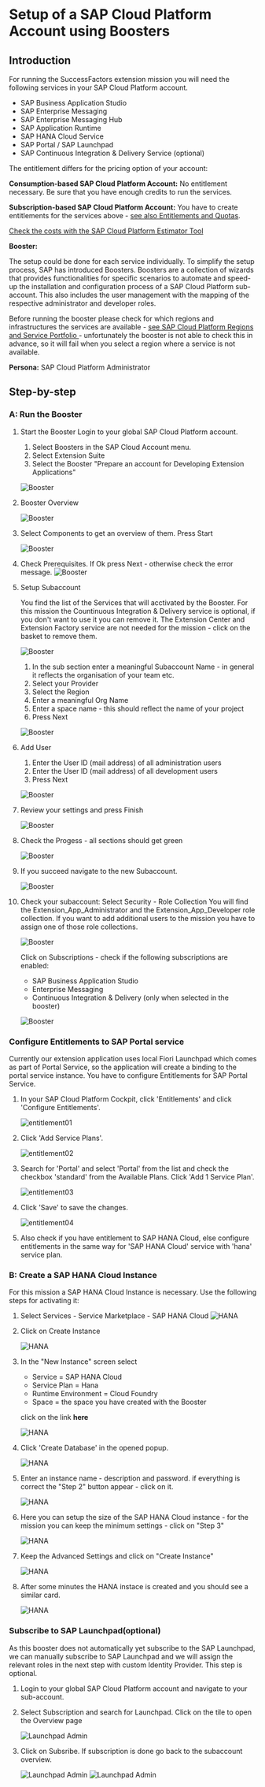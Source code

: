 # Setup of a SAP Cloud Platform Account using Boosters

## Introduction

For running the SuccessFactors extension mission you will need the following services in your SAP Cloud Platform account.

* SAP Business Application Studio
* SAP Enterprise Messaging
* SAP Enterprise Messaging Hub
* SAP Application Runtime
* SAP HANA Cloud Service
* SAP Portal / SAP Launchpad
* SAP Continuous Integration & Delivery Service (optional)

The entitlement differs for the pricing option of your account:

**Consumption-based SAP Cloud Platform Account:** 
No entitlement necessary. Be sure that you have enough credits to run the services.

**Subscription-based SAP Cloud Platform Account:** 
You have to create entitlements for the services above - [see also Entitlements and Quotas](https://help.sap.com/viewer/df50977d8bfa4c9a8a063ddb37113c43/Cloud/en-US/38ecf59cdda64150a102cfaa62d5faab.html#loio363f0f68f9704830ac65c87a2562559b).


[Check the costs with the SAP Cloud Platform Estimator Tool](https://www.sap.com/products/cloud-platform/pricing/estimator-tool.html?blueprintId=a0ad3bc5-4fcb-4008-b109-bd8f70634d6c)


**Booster:**

The setup could be done for each service individually. To simplify the setup process, SAP has introduced Boosters. Boosters are a collection of wizards that provides functionalities for specific scenarios to automate and speed-up the installation and configuration process of a SAP Cloud Platform sub-account. This also includes the user management with the mapping of the respective administrator and developer roles.

Before running the booster please check for which regions and infrastructures the services are available - [see SAP Cloud Platform Regions and Service Portfolio ](https://help.sap.com/doc/aa1ccd10da6c4337aa737df2ead1855b/Cloud/en-US/3b642f68227b4b1398d2ce1a5351389a.html) - unfortunately the booster is not able to check this in advance, so it will fail when you select a region where a service is not available.


**Persona:** SAP Cloud Platform Administrator

## Step-by-step

### A: Run the Booster

1. Start the Booster
   Login to your global SAP Cloud Platform account.
   1. Select Boosters in the SAP Cloud Account menu.
   2. Select Extension Suite
   3. Select the Booster "Prepare an account for Developing Extension Applications"
   
   ![Booster](./images/booster-01.png)

2. Booster Overview

   ![Booster](./images/booster-02.png)
 
4. Select Components to get an overview of them. Press Start

   ![Booster](./images/booster-03.png)

5. Check Prerequisites. If Ok press Next - otherwise check the error message.
   ![Booster](./images/booster-04.png)

6. Setup Subaccount
   
   You find the list of the Services that will acctivated by the Booster. For this mission the Countinuous Integration & Delivery service is optional, if you don't want to use it you can remove it. The Extension Center and Extension Factory service are not needed for the mission - click on the basket to remove them.
   
   ![Booster](./images/booster-05.png)

   1. In the sub section enter a meaningful Subaccount Name - in general it reflects the organisation of your team etc.
   2. Select your Provider
   3. Select the Region
   4. Enter a meaningful Org Name
   5. Enter a space name - this should reflect the name of your project
   6. Press Next   
  
   ![Booster](./images/booster-06.png)

7. Add User
   1. Enter the User ID (mail address) of all administration users
   2. Enter the User ID (mail address) of all development users
   3. Press Next
   
   ![Booster](./images/booster-07.png)

8. Review your settings and press Finish
   
   ![Booster](./images/booster-08.png)

9.  Check the Progess - all sections should get green
   
    ![Booster](./images/booster-09.png)

10. If you succeed navigate to the new Subaccount.

    ![Booster](./images/booster-10.png)

11. Check your subaccount: 
    Select Security - Role Collection
    You will find the Extension_App_Administrator and the Extension_App_Developer role collection. If you want to add additional users to the mission you have to assign one of those role collections.

    ![Booster](./images/booster-11.png)

    Click on Subscriptions - check if the following subscriptions are enabled:
    * SAP Business Application Studio
    * Enterprise Messaging
    * Continuous Integration & Delivery (only when selected in the booster)   
    
    ![Booster](./images/booster-12.png)

### Configure Entitlements to SAP Portal service

Currently our extension application uses local Fiori Launchpad which comes as part of Portal Service, so the application will create a binding to the portal service instance. You have to configure Entitlements for SAP Portal Service.

1. In your SAP Cloud Platform Cockpit, click 'Entitlements' and click 'Configure Entitlements'.

   ![entitlement01](./images/entitlement01.png)
   
2. Click 'Add Service Plans'.

   ![entitlement02](./images/entitlement02.png)
   
3. Search for 'Portal' and select 'Portal' from the list and check the checkbox 'standard' from the Available Plans. Click 'Add 1 Service Plan'.

   ![entitlement03](./images/entitlement03.png)
   
4. Click 'Save' to save the changes.

   ![entitlement04](./images/entitlement04.png)
   
5. Also check if you have entitlement to SAP HANA Cloud, else configure entitlements in the same way for 'SAP HANA Cloud' service with 'hana' service plan. 

### B: Create a SAP HANA Cloud Instance
For this mission a SAP HANA Cloud Instance is necessary. Use the following steps for activating it:

1.  Select Services - Service Marketplace - SAP HANA Cloud
    ![HANA](./images/hana-01.png)

2.  Click on Create Instance 
   
    ![HANA](./images/hana-02.png)

3.  In the "New Instance" screen select 
    * Service = SAP HANA Cloud
    * Service Plan = Hana
    * Runtime Environment = Cloud Foundry
    * Space = the space you have created with the Booster
   
    click on the link **here**
   

    ![HANA](./images/hana-03.png)

4.  Click 'Create Database' in the opened popup.

    ![HANA](./images/createDatabase.png)

5.  Enter an instance name - description and password. if everything is correct the "Step 2" button appear - click on it.

    ![HANA](./images/createDatabase02.png)

6.  Here you can setup the size of the SAP HANA Cloud instance - for the mission you can keep the minimum settings - click on "Step 3"

    ![HANA](./images/hana-06.png)

7.  Keep the Advanced Settings and click on "Create Instance"

    ![HANA](./images/hana-07.png)

8.  After some minutes the HANA instace is created and you should see a similar card.

    ![HANA](./images/hana-08.png)
    

### Subscribe to SAP Launchpad(optional)

As this booster does not automatically yet subscribe to the SAP Launchpad, we can manually subscribe to SAP Launchpad and we will assign the relevant roles in the next step with custom Identity Provider. This step is optional.

1. Login to your global SAP Cloud Platform account and navigate to your sub-account.
2. Select Subscription and search for Launchpad. Click on the tile to open the Overview page
   
   ![Launchpad Admin](./images/launchpad1.png) 

3. Click on Subsribe. If subscription is done go back to the subaccount overview.
   
   ![Launchpad Admin](./images/launchpad2.png) 
   ![Launchpad Admin](./images/launchpad3.png) 
   
   


